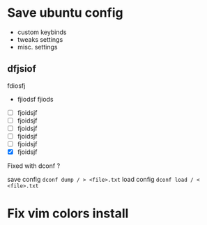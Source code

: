 # Save ubuntu config
- custom keybinds 
- tweaks settings
- misc. settings

## dfjsiof
fdiosfj
- fjiodsf
fjiods
- [ ] fjoidsjf
- [ ] fjoidsjf
- [ ] fjoidsjf
- [ ] fjoidsjf
- [ ] fjoidsjf
- [x] fjoidsjf

Fixed with dconf ?

save config
`dconf dump / > <file>.txt` 
load config
`dconf load / < <file>.txt`

# Fix vim colors install



